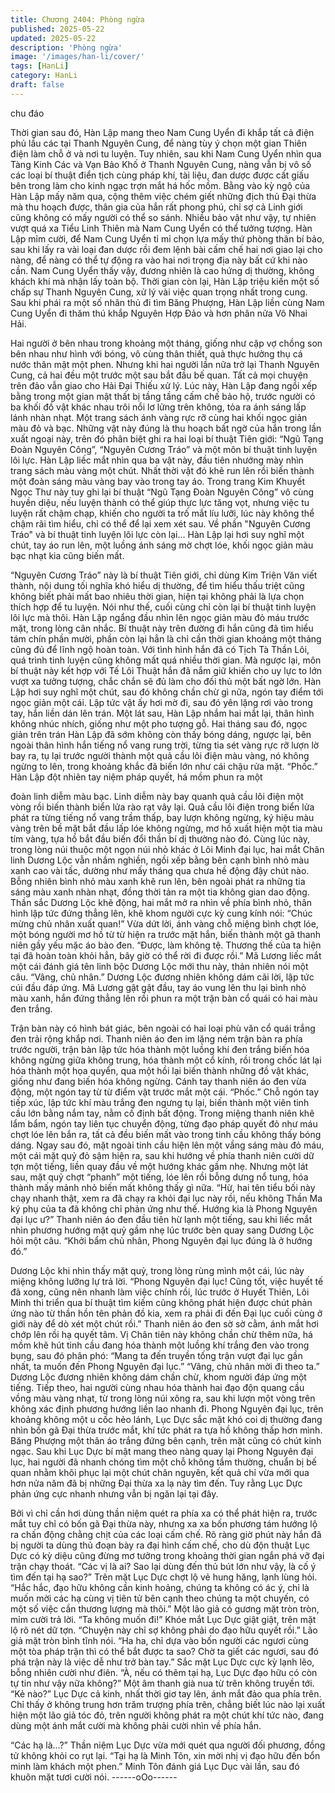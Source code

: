 ```yaml
---
title: Chương 2404: Phòng ngừa
published: 2025-05-22
updated: 2025-05-22
description: 'Phòng ngừa'
image: '/images/han-li/cover/'
tags: [HanLi]
category: HanLi
draft: false
---
```


chu đáo

Thời gian sau đó, Hàn Lập mang theo Nam Cung Uyển đi khắp
tất cả điện phủ lầu các tại Thanh Nguyên Cung, để nàng tùy ý
chọn một gian Thiên điện làm chỗ ở và nơi tu luyện.
Tuy nhiên, sau khi Nam Cung Uyển nhìn qua Tàng Kinh Các và
Vạn Bảo Khố ở Thanh Nguyên Cung, nàng vẫn bị vô số các loại
bí thuật điển tịch cùng pháp khí, tài liệu, đan dược được cất giấu
bên trong làm cho kinh ngạc trợn mắt há hốc mồm.
Bằng vào kỳ ngộ của Hàn Lập mấy năm qua, cộng thêm việc
chém giết những địch thủ Đại thừa mà thu hoạch được, thân gia
của hắn rất phong phú, chỉ sợ cả Linh giới cũng không có mấy
người có thể so sánh.
Nhiều bảo vật như vậy, tự nhiên vượt quá xa Tiểu Linh Thiên mà
Nam Cung Uyển có thể tưởng tượng.
Hàn Lập mỉm cười, để Nam Cung Uyển tỉ mỉ chọn lựa mấy thứ
phòng thân bí bảo, sau khi lấy ra vài loại đan dược rồi đem lệnh
bài cấm chế hai nơi giao lại cho nàng, để nàng có thể tự động ra
vào hai nơi trọng địa này bất cứ khi nào cần.
Nam Cung Uyển thấy vậy, đương nhiên là cao hứng dị thường,
không khách khí mà nhận lấy toàn bộ.
Thời gian còn lại, Hàn Lập triệu kiến một số chấp sự Thanh
Nguyên Cung, xử lý vài việc quan trọng nhất trong cung. Sau khi
phái ra một số nhân thủ đi tìm Băng Phượng, Hàn Lập liền cùng
Nam Cung Uyển đi thăm thú khắp Nguyên Hợp Đảo và hơn phân
nửa Vô Nhai Hải.

Hai người ở bên nhau trong khoảng một tháng, giống như cặp vợ
chồng son bên nhau như hình với bóng, vô cùng thân thiết, quả
thực hưởng thụ cá nước thân mật một phen.
Nhưng khi hai người lần nữa trở lại Thanh Nguyên Cung, cả hai
đều một trước một sau bắt đầu bế quan.
Tất cả mọi chuyện trên đảo vẫn giao cho Hải Đại Thiếu xử lý.
Lúc này, Hàn Lập đang ngồi xếp bằng trong một gian mật thất bị
tầng tầng cấm chế bảo hộ, trước người có ba khối đồ vật khác
nhau trôi nổi lơ lửng trên không, tỏa ra ánh sáng lấp lánh nhàn
nhạt.
Một trang sách ánh vàng rực rỡ cùng hai khối ngọc giản màu đỏ
và bạc.
Những vật này đúng là thu hoạch bất ngờ của hắn trong lần xuất
ngoại này, trên đó phân biệt ghi ra hai loại bí thuật Tiên giới: “Ngũ
Tạng Đoàn Nguyên Công”, “Nguyên Cương Tráo” và một môn bí
thuật tinh luyện lôi lực.
Hàn Lập liếc mắt nhìn qua ba vật này, đầu tiên nhướng mày nhìn
trang sách màu vàng một chút.
Nhất thời vật đó khẽ run lên rồi biến thành một đoàn sáng màu
vàng bay vào trong tay áo.
Trong trang Kim Khuyết Ngọc Thư này tuy ghi lại bí thuật “Ngũ
Tạng Đoàn Nguyên Công” vô cùng huyền diệu, nếu luyện thành
có thể giúp thực lực tăng vọt, nhưng việc tu luyện rất chậm chạp,
khiến cho người ta trố mắt líu lưỡi, lúc này không thể chậm rãi tìm
hiểu, chỉ có thể để lại xem xét sau.
Về phần "Nguyên Cương Tráo" và bí thuật tinh luyện lôi lực còn
lại...
Hàn Lập lại hơi suy nghĩ một chút, tay áo run lên, một luồng ánh
sáng mờ chợt lóe, khối ngọc giản màu bạc nhạt kia cũng biến
mất.

“Nguyên Cương Tráo” này là bí thuật Tiên giới, chỉ dùng Kim Triện
Văn viết thành, nội dung tối nghĩa khó hiểu dị thường, để tìm hiểu
thấu triệt cũng không biết phải mất bao nhiêu thời gian, hiện tại
không phải là lựa chọn thích hợp để tu luyện.
Nói như thế, cuối cùng chỉ còn lại bí thuật tinh luyện lôi lực mà
thôi.
Hàn Lập ngẩng đầu nhìn lên ngọc giản màu đỏ máu trước mặt,
trong lòng cân nhắc.
Bí thuật này trên đường đi hắn cũng đã tìm hiểu tám chín phần
mười, phần còn lại hẳn là chỉ cần thời gian khoảng một tháng
cũng đủ để lĩnh ngộ hoàn toàn.
Với tình hình hắn đã có Tịch Tà Thần Lôi, quá trình tinh luyện
cũng không mất quá nhiều thời gian. Mà ngược lại, môn bí thuật
này kết hợp với Tế Lôi Thuật hắn đã nắm giữ khiến cho uy lực to
lớn vượt xa tưởng tượng, chắc chắn sẽ đủ làm cho đối thủ một
bất ngờ lớn.
Hàn Lập hơi suy nghĩ một chút, sau đó không chần chừ gì nữa,
ngón tay điểm tới ngọc giản một cái.
Lập tức vật ấy hơi mờ đi, sau đó yên lặng rơi vào trong tay, hắn
liền dán lên trán.
Một lát sau, Hàn Lập nhắm hai mắt lại, thân hình không nhúc
nhích, giống như một pho tượng gỗ.
Hai tháng sau đó, ngọc giản trên trán Hàn Lập đã sớm không còn
thấy bóng dáng, ngược lại, bên ngoài thân hình hắn tiếng nổ vang
rung trời, từng tia sét vàng rực rỡ lượn lờ bay ra, tụ lại trước
người thành một quả cầu lôi điện màu vàng, nó không ngừng to
lên, trong khoảng khắc đã biến lớn như cái chậu rửa mặt.
“Phốc.”
Hàn Lập đột nhiên tay niệm pháp quyết, há mồm phun ra một

đoàn linh diễm màu bạc.
Linh diễm này bay quanh quả cầu lôi điện một vòng rồi biến thành
biển lửa rào rạt vây lại.
Quả cầu lôi điện trong biển lửa phát ra từng tiếng nổ vang trầm
thấp, bay lượn không ngừng, ký hiệu màu vàng trên bề mặt bắt
đầu lấp lóe không ngừng, mơ hồ xuất hiện một tia màu tím vàng,
tựa hồ bắt đầu biến đổi thần bí dị thường nào đó.
Cùng lúc này, trong lòng núi thuộc một ngọn núi nhỏ khác ở Lôi
Minh đại lục, hai mắt Chân linh Dương Lộc vẫn nhắm nghiền,
ngồi xếp bằng bên cạnh bình nhỏ màu xanh cao vài tấc, dường
như mấy tháng qua chưa hề động đậy chút nào.
Bỗng nhiên bình nhỏ màu xanh khẽ run lên, bên ngoài phát ra
những tia sáng màu xanh nhàn nhạt, đồng thời tản ra một tia
không gian dao động.
Thần sắc Dương Lộc khẽ động, hai mắt mở ra nhìn về phía bình
nhỏ, thân hình lập tức đứng thẳng lên, khẽ khom người cực kỳ
cung kính nói:
“Chúc mừng chủ nhân xuất quan!”
Vừa dứt lời, ánh vàng chỗ miệng bình chợt lóe, một bóng người
mơ hồ từ từ hiện ra trước mặt hắn, biến thành một gã thanh niên
gầy yếu mặc áo bào đen.
“Được, làm không tệ. Thương thế của ta hiện tại đã hoàn toàn
khỏi hẳn, bây giờ có thể rời đi được rồi.” Mã Lương liếc mắt một
cái đánh giá tên linh bộc Dương Lộc mới thu này, thản nhiên nói
một câu.
“Vâng, chủ nhân.” Dương Lộc đương nhiên không dám cãi lời, lập
tức cúi đầu đáp ứng.
Mã Lương gật gật đầu, tay áo vung lên thu lại bình nhỏ màu xanh,
hắn đứng thẳng lên rồi phun ra một trận bàn cổ quái có hai màu
đen trắng.

Trận bàn này có hình bát giác, bên ngoài có hai loại phù văn cổ
quái trắng đen trải rộng khắp nơi.
Thanh niên áo đen im lặng ném trận bàn ra phía trước người, trận
bàn lập tức hóa thành một luồng khí đen trắng biến hóa không
ngừng giữa không trung, hóa thành một cổ kính, rồi trong chốc lát
lại hóa thành một họa quyển, qua một hồi lại biến thành những đồ
vật khác, giống như đang biến hóa không ngừng.
Cánh tay thanh niên áo đen vừa động, một ngón tay từ từ điểm
vật trước mắt một cái.
“Phốc.”
Chỗ ngón tay tiếp xúc, lập tức khí màu trắng đen ngưng tụ lại,
biến thành một viên tinh cầu lớn bằng nắm tay, nằm cố định bất
động.
Trong miệng thanh niên khẽ lẩm bẩm, ngón tay liên tục chuyển
động, từng đạo pháp quyết đỏ như máu chợt lóe lên bắn ra, tất cả
đều biến mất vào trong tinh cầu không thấy bóng dáng.
Ngay sau đó, mặt ngoài tinh cầu hiện lên một vầng sáng màu đỏ
máu, một cái mặt quỷ đỏ sậm hiện ra, sau khi hướng về phía
thanh niên cười dữ tợn một tiếng, liền quay đầu về một hướng
khác gầm nhẹ.
Nhưng một lát sau, mặt quỷ chợt “phanh” một tiếng, lóe lên rồi
bỗng dưng nổ tung, hóa thành mấy mảnh nhỏ biến mất không
thấy gì nữa.
“Hừ, hai tên tiểu bối này chạy nhanh thật, xem ra đã chạy ra khỏi
đại lục này rồi, nếu không Thần Ma ký phụ của ta đã không chỉ
phản ứng như thế. Hướng kia là Phong Nguyên đại lục ư?” Thanh
niên áo đen đầu tiên hừ lạnh một tiếng, sau khi liếc mắt nhìn
phương hướng mặt quỷ gầm nhẹ lúc trước bèn quay sang Dương
Lộc hỏi một câu.
“Khởi bẩm chủ nhân, Phong Nguyên đại lục đúng là ở hướng đó.”

Dương Lộc khi nhìn thấy mặt quỷ, trong lòng rùng mình một cái,
lúc này miệng không lưỡng lự trả lời.
“Phong Nguyên đại lục! Cũng tốt, việc huyết tế đã xong, cũng nên
nhanh làm việc chính rồi, lúc trước ở Huyết Thiên, Lôi Minh thi
triển qua bí thuật tìm kiếm cũng không phát hiện được chút phản
ứng nào từ thần hồn tên phản đồ kia, xem ra phải đi đến Đại lục
cuối cùng ở giới này để dò xét một chút rồi.” Thanh niên áo đen
sờ sờ cằm, ánh mắt hơi chớp lên rồi hạ quyết tâm.
Vị Chân tiên này không chần chừ thêm nữa, há mồm khẽ hút tinh
cầu đang hóa thành một luồng khí trắng đen vào trong bụng, sau
đó phân phó:
“Mang ta đến truyền tống trận vượt đại lục gần nhất, ta muốn đến
Phong Nguyên đại lục.”
“Vâng, chủ nhân mời đi theo ta.” Dương Lộc đương nhiên không
dám chần chừ, khom người đáp ứng một tiếng.
Tiếp theo, hai người cùng nhau hóa thành hai đạo độn quang cầu
vồng màu vàng nhạt, từ trong lòng núi xông ra, sau khi lượn một
vòng trên không xác định phương hướng liền lao nhanh đi.
Phong Nguyên đại lục, trên khoảng không một u cốc hẻo lánh,
Lục Dực sắc mặt khó coi dị thường đang nhìn bốn gã Đại thừa
trước mắt, khí tức phát ra tựa hồ không thấp hơn mình.
Băng Phượng một thân áo trắng đứng bên cạnh, trên mặt cũng
có chút kinh ngạc.
Sau khi Lục Dực bí mật mang theo nàng quay lại Phong Nguyên
đại lục, hai người đã nhanh chóng tìm một chỗ không tầm
thường, chuẩn bị bế quan nhằm khôi phục lại một chút chân
nguyên, kết quả chỉ vừa mới qua hơn nửa năm đã bị những Đại
thừa xa lạ này tìm đến.
Tuy rằng Lục Dực phản ứng cực nhanh nhưng vẫn bị ngăn lại tại
đây.

Bởi vì chỉ cần hơi dùng thần niệm quét ra phía xa có thể phát hiện
ra, trước mắt tuy chỉ có bốn gã Đại thừa này, nhưng xa xa bốn
phương tám hướng lộ ra chấn động chằng chịt của các loại cấm
chế. Rõ ràng giờ phút này hắn đã bị người ta dùng thủ đoạn bày
ra đại hình cấm chế, cho dù độn thuật Lục Dực có kỳ diệu cũng
đừng mơ tưởng trong khoảng thời gian ngắn phá vỡ đại trận chạy
thoát.
“Các vị là ai? Sao lại dùng đến thủ bút lớn như vậy, là cố ý tìm
đến tại hạ sao?” Trên mặt Lục Dực chợt lộ vẻ hung hăng, lạnh
lùng hỏi.
“Hắc hắc, đạo hữu không cần kinh hoảng, chúng ta không có ác
ý, chỉ là muốn mời các hạ cùng vị tiên tử bên cạnh theo chúng ta
một chuyến, có một số việc cần thương lượng mà thôi.” Một lão
giả có gương mặt tròn tròn, mỉm cười trả lời.
“Ta không muốn đi!” Khóe mắt Lục Dực giật giật, trên mặt lộ rõ nét
dữ tợn.
“Chuyện này chỉ sợ không phải do đạo hữu quyết rồi.” Lão giả
mặt tròn bình tĩnh nói.
“Ha ha, chỉ dựa vào bốn người các ngươi cùng một tòa pháp trận
thì có thể bắt được ta sao? Chờ ta giết các ngươi, sau đó phá
trận này là việc dễ như trở bàn tay.” Sắc mặt Lục Dực cực kỳ lạnh
lẽo, bỗng nhiên cười như điên.
“À, nếu có thêm tại hạ, Lục Dực đạo hữu có còn tự tin như vậy
nữa không?” Một âm thanh già nua từ trên không truyền tới.
“Kẻ nào?”
Lục Dực cả kinh, nhất thời giơ tay lên, ánh mắt đảo qua phía trên.
Chỉ thấy ở không trung hơn trăm trượng phía trên, chẳng biết lúc
nào lại xuất hiện một lão giả tóc đỏ, trên người không phát ra một
chút khí tức nào, đang dùng một ánh mắt cười mà không phải
cười nhìn về phía hắn.

“Các hạ là...?” Thần niệm Lục Dực vừa mới quét qua người đối
phương, đồng tử không khỏi co rụt lại.
“Tại hạ là Minh Tôn, xin mời nhị vị đạo hữu đến bổn minh làm
khách một phen.” Minh Tôn đánh giá Lục Dục vài lần, sau đó
khuôn mặt tươi cười nói.
------oOo------
